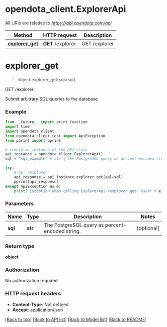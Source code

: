 # opendota_client.ExplorerApi

All URIs are relative to *https://api.opendota.com/api*

Method | HTTP request | Description
------------- | ------------- | -------------
[**explorer_get**](ExplorerApi.md#explorer_get) | **GET** /explorer | GET /explorer


# **explorer_get**
> object explorer_get(sql=sql)

GET /explorer

Submit arbitrary SQL queries to the database

### Example
```python
from __future__ import print_function
import time
import opendota_client
from opendota_client.rest import ApiException
from pprint import pprint

# create an instance of the API class
api_instance = opendota_client.ExplorerApi()
sql = 'sql_example' # str | The PostgreSQL query as percent-encoded string. (optional)

try:
    # GET /explorer
    api_response = api_instance.explorer_get(sql=sql)
    pprint(api_response)
except ApiException as e:
    print("Exception when calling ExplorerApi->explorer_get: %s\n" % e)
```

### Parameters

Name | Type | Description  | Notes
------------- | ------------- | ------------- | -------------
 **sql** | **str**| The PostgreSQL query as percent-encoded string. | [optional] 

### Return type

**object**

### Authorization

No authorization required

### HTTP request headers

 - **Content-Type**: Not defined
 - **Accept**: application/json

[[Back to top]](#) [[Back to API list]](../README.md#documentation-for-api-endpoints) [[Back to Model list]](../README.md#documentation-for-models) [[Back to README]](../README.md)

